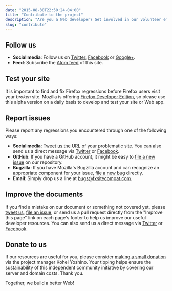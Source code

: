 ```yaml
---
date: "2015-08-30T22:50:24-04:00"
title: "Contribute to the project"
description: "Are you a Web developer? Get involved in our volunteer efforts by starting to use Firefox Developer Edition today!"
slug: "contribute"
---
```

## Follow us

* **Social media**: Follow us on [Twitter](https://twitter.com/FxSiteCompat), [Facebook](https://www.facebook.com/FxSiteCompat) or [Google+](https://plus.google.com/+FxSiteCompatibility).
* **Feed**: Subscribe the [Atom feed](/en-CA/index.xml) of this site.

## Test your site

It is important to find and fix Firefox regressions before Firefox users visit your *broken* site. Mozilla is offering [Firefox Developer Edition](https://www.mozilla.org/firefox/developer/), so please use this alpha version on a daily basis to develop and test your site or Web app.

## Report issues

Please report any regressions you encountered through one of the following ways:

* **Social media**: [Tweet us the URL](https://twitter.com/intent/tweet?text=@fxsitecompat&related=fxsitecompat) of your problematic site. You can also send us a direct message via [Twitter](https://twitter.com/messages/compose?recipient_id=1707307399) or [Facebook](https://fb.com/msg/FxSiteCompat).
* **GitHub**: If you have a GitHub account, it might be easy to [file a new issue](https://github.com/fxsitecompat/reports/issues/new) on our repository.
* **Bugzilla**: If you have Mozilla's Bugzilla account and can recognize an appropriate component for your issue, [file a new bug](https://bugzilla.mozilla.org/enter_bug.cgi?product=Core&keywords=regression%2C%20site-compat&cc=kohei.yoshino@gmail.com) directly.
* **Email**: Simply drop us a line at [bugs@fxsitecompat.com](mailto:bugs@fxsitecompat.com).

## Improve the documents

If you find a mistake on our document or something not covered yet, please [tweet us](https://twitter.com/intent/tweet?text=@fxsitecompat&related=fxsitecompat), [file an issue](https://github.com/fxsitecompat/www.fxsitecompat.com/issues/new), or send us a pull request directly from the "Improve this page" link on each page's footer to help us improve our useful developer resources. You can also send us a direct message via [Twitter](https://twitter.com/messages/compose?recipient_id=1707307399) or [Facebook](https://fb.com/msg/FxSiteCompat).

## Donate to us

If our resources are useful for you, please consider [making a small donation](https://www.paypal.me/kohei/3) via the project manager Kohei Yoshino. Your tipping helps ensure the sustainability of this independent community initiative by covering our server and domain costs. Thank you.

Together, we build a better Web!
